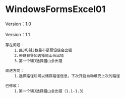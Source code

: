 # WindowsFormsExcel01


Version：1.0





Version：1.1

    存在问题：
        1.民J和辅J数量不是预设值会出错
        2.带班领导如选择腊山会出错
        3.第一个辅J选择腊山会出错

    改进方向：
        1.选择路径后可以储存路径信息，下次开启自动填充上次的路径

    已修改：
        1.第一个辅J选择腊山会出错（1.1-1.3）